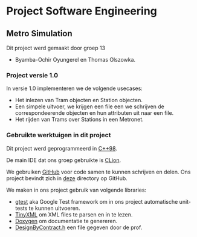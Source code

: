 # Project Software Engineering
## Metro Simulation
Dit project werd gemaakt door groep 13

- Byamba-Ochir Oyungerel en Thomas Olszowka.

### Project versie 1.0

In versie 1.0 implementeren we de volgende usecases:

- Het inlezen van Tram objecten en Station objecten.
- Een simpele uitvoer, we krijgen een file een we schrijven de correspondeerende
objecten en hun attributen uit naar een file.
- Het rijden van Trams over Stations in een Metronet.

### Gebruikte werktuigen in dit project
Dit project werd geprogrammeerd in [C++98](https://en.wikipedia.org/wiki/C%2B%2B).

De main IDE dat ons groep gebruikte is [CLion](https://www.jetbrains.com/clion/).

We gebruiken [GitHub](https://github.com/) voor code samen te kunnen schrijven en delen.
Ons project bevindt zich in [deze](https://github.com/NikeNoke/MetroSimulation) directory op GitHub.

We maken in ons project gebruik van volgende libraries:

- [gtest](https://github.com/google/googletest) aka Google Test framework om in ons project automatische
unit-tests te kunnen uitvoeren.
- [TinyXML](https://en.wikipedia.org/wiki/TinyXML) om XML files te parsen en in te lezen.
- [Doxygen](https://www.doxygen.nl/) om documentatie te genereren.
- [DesignByContract.h](DesignByContract.h) een file gegeven door de prof.

